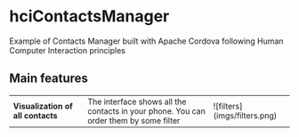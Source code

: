 # hciContactsManager
Example of Contacts Manager built with Apache Cordova following Human Computer Interaction principles

## Main features ##

<table>
    <tr>
        <td><b>Visualization of all contacts</b></td><td>The interface shows all the contacts in your phone. You can order them by some filter</td><td>![filters](imgs/filters.png)</td>
    </tr>
</table>
